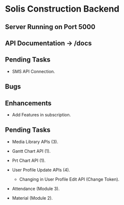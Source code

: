 # Solis Construction Backend

## Server Running on Port 5000
## API Documentation -> /docs

## Pending Tasks
 - SMS API Connection.

## Bugs

## Enhancements
 - Add Features in subscription.

## Pending Tasks
 - Media Library APIs (3).
 - Gantt Chart API (1).
 - Prt Chart API (1).
 - User Profile Update APIs (4).
    - Changing in User Profile Edit API (Change Token).

 - Attendance (Module 3).
 - Material (Module 2).
